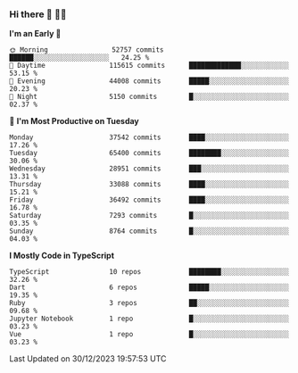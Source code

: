### Hi there 👋 🧑‍💻



<!--START_SECTION:waka-->
**I'm an Early 🐤** 

```text
🌞 Morning                52757 commits       ██████░░░░░░░░░░░░░░░░░░░   24.25 % 
🌆 Daytime                115615 commits      █████████████░░░░░░░░░░░░   53.15 % 
🌃 Evening                44008 commits       █████░░░░░░░░░░░░░░░░░░░░   20.23 % 
🌙 Night                  5150 commits        █░░░░░░░░░░░░░░░░░░░░░░░░   02.37 % 
```
📅 **I'm Most Productive on Tuesday** 

```text
Monday                   37542 commits       ████░░░░░░░░░░░░░░░░░░░░░   17.26 % 
Tuesday                  65400 commits       ████████░░░░░░░░░░░░░░░░░   30.06 % 
Wednesday                28951 commits       ███░░░░░░░░░░░░░░░░░░░░░░   13.31 % 
Thursday                 33088 commits       ████░░░░░░░░░░░░░░░░░░░░░   15.21 % 
Friday                   36492 commits       ████░░░░░░░░░░░░░░░░░░░░░   16.78 % 
Saturday                 7293 commits        █░░░░░░░░░░░░░░░░░░░░░░░░   03.35 % 
Sunday                   8764 commits        █░░░░░░░░░░░░░░░░░░░░░░░░   04.03 % 
```


**I Mostly Code in TypeScript** 

```text
TypeScript               10 repos            ████████░░░░░░░░░░░░░░░░░   32.26 % 
Dart                     6 repos             █████░░░░░░░░░░░░░░░░░░░░   19.35 % 
Ruby                     3 repos             ██░░░░░░░░░░░░░░░░░░░░░░░   09.68 % 
Jupyter Notebook         1 repo              █░░░░░░░░░░░░░░░░░░░░░░░░   03.23 % 
Vue                      1 repo              █░░░░░░░░░░░░░░░░░░░░░░░░   03.23 % 
```




 Last Updated on 30/12/2023 19:57:53 UTC
<!--END_SECTION:waka-->


